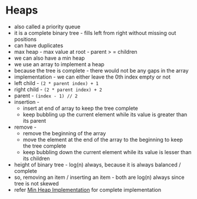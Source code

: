 # Heaps

- also called a priority queue
- it is a complete binary tree - fills left from right without missing out positions
- can have duplicates
- max heap - max value at root - parent > = children
- we can also have a min heap
- we use an array to implement a heap
- because the tree is complete - there would not be any gaps in the array
- implementation - we can either leave the 0th index empty or not
- left child - `(2 * parent index) + 1`
- right child - `(2 * parent index) + 2`
- parent - `(index - 1) // 2`
- insertion - 
  - insert at end of array to keep the tree complete
  - keep bubbling up the current element while its value is greater than its parent
- remove - 
  - remove the beginning of the array
  - move the element at the end of the array to the beginning to keep the tree complete
  - keep bubbling down the current element while its value is lesser than its children
- height of binary tree - log(n) always, because it is always balanced / complete
- so, removing an item / inserting an item - both are log(n) always since tree is not skewed
- refer [Min Heap Implementation](./Min%20Heap%20Implementation.md) for complete implementation
